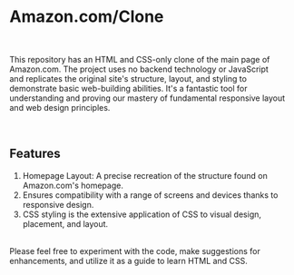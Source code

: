 <h1>Amazon.com/Clone</h1>
<br>
<p>This repository has an HTML and CSS-only clone of the main page of Amazon.com. The project uses no backend technology or JavaScript and replicates the original site's structure, layout, and styling to demonstrate basic web-building abilities. It's a fantastic tool for understanding and proving our mastery of fundamental responsive layout and web design principles.</p>
<br>
<h2>Features</h2>
<ol>
  <li>Homepage Layout: A precise recreation of the structure found on Amazon.com's homepage.</li>
  <li>Ensures compatibility with a range of screens and devices thanks to responsive design.</li>
  <li>CSS styling is the extensive application of CSS to visual design, placement, and layout.</li>
</ol>
<br>
Please feel free to experiment with the code, make suggestions for enhancements, and utilize it as a guide to learn HTML and CSS.

